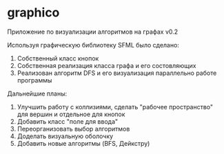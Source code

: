 # graphico
Приложение по визуализации алгоритмов на графах
v0.2

Используя графическую библиотеку SFML было сделано:
1) Собственный класс кнопок
2) Собственная реализация класса графа и его состовляющих
3) Реализован алгоритм DFS и его визуализация параллельно работе программы

Дальнейшие планы:
1) Улучшить работу с коллизиями, сделать "рабочее пространство" для вершин и отдельное для кнопок
2) Добавить класс "поле для ввода"
2) Переорганизовать выбор алгоритмов
2) Доделать визуальную оболочку
3) Добавить новые алгоритмы (BFS, Дейкстру)